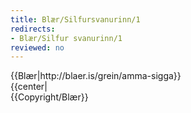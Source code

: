 ```yaml
---
title: Blær/Silfursvanurinn/1
redirects:
- Blær/Silfur svanurinn/1
reviewed: no
---
```

<vocabulary>
</vocabulary>
{{Blær|http://blaer.is/grein/amma-sigga}}

<div class="book" data-translate=true data-audio-file="Silfur_svanurinn_01-1.mp3">
{{center|<Audio src="Silfur_svanurinn_01-1.mp3"/>}}
<html>
<div class="blaer article">

<div id="post-header" class="post-header">
  <div id="post-header-text" class="header-text">
    <h1>Silfursvanurinn</h1>
    <h2>Sigga er 77 ára gömul, safnar barnavögnum, elskar bleikan og æfir ballett tvisvar í viku.</h2>
  </div>
</div>

<video poster="https://ylhyra.is/Special:Filepath/Blær_–_Lunga_63307.jpeg" autoplay loop muted>
  <source src="https://ylhyra.is/Special:Filepath/Blær_–_Lunga_14897.webm" type="video/webm">
  <source src="https://ylhyra.is/Special:Filepath/Blær_–_Lunga_85026.mp4" type="video/mp4">
</video>
<div class="article-entry">
  <div class="text">
    <p><strong data-no-translate="true" data-no-audio="true">Sigga:</strong> Ég sá þig ekki koma úr strætó og hugsaði jæja hún hefur villst.</p>
    <p><strong data-no-translate="true" data-no-audio="true">Birna:</strong> Já, ég fór út á vitlausri stöð, er ekki nógu vel að mér hérna í Hafnarfirðinum.</p>
    <p><strong data-no-translate="true" data-no-audio="true">Sigga:</strong> Strætóstoppustöðin er bara beint fyrir framan húsið, svo þægilegt. Komdu inn.</p>
    <p><strong data-no-translate="true" data-no-audio="true">Birna:</strong> Takk fyrir. Vá hvað þetta er fallegt heimili!</p>
    <p><strong data-no-translate="true" data-no-audio="true">Yngvi:</strong> Enda erum við alltaf heima.</p>
    <p><strong data-no-translate="true" data-no-audio="true">Sigga:</strong> Hér eru allir veggir fullir af listmunum, við erum umkringd listafólki.&nbsp;</p>
  </div>
</div>

</div>
</html>
</div>
{{Copyright/Blær}}

